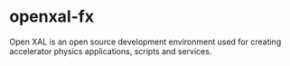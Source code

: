# openxal-fx
Open XAL is an open source development environment used for creating accelerator physics applications, scripts and services. 
